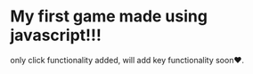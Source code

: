 # My first game made using javascript!!!
only click functionality added, will add key functionality soon❤️.
